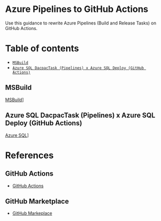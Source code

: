 # Azure Pipelines to GitHub Actions
Use this guidance to rewrite Azure Pipelines (Build and Release Tasks) on GitHub Actions.

Table of contents
=================
<!--ts-->
   * [`MSBuild`](#MSBuild)
   * [`Azure SQL DacpacTask (Pipelines) x Azure SQL Deploy (GitHub Actions)`](#azure-sql-dacpactask-pipelines-x-azure-sql-deploy-github-actions)
<!--te-->

## MSBuild
[MSBuild](/tasks/MSBuild.md)]

## Azure SQL DacpacTask (Pipelines) x Azure SQL Deploy (GitHub Actions)
[Azure SQL](/tasks/SQLAzure.md)]

# References
## GitHub Actions
- [GitHub Actions](https://github.com/features/actions)
## GitHub Marketplace
- [GitHub Markeplace](https://github.com/marketplace?type=actions)
